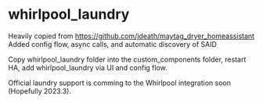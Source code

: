 # whirlpool_laundry

Heavily copied from https://github.com/jdeath/maytag_dryer_homeassistant
Added config flow, async calls, and automatic discovery of SAID

Copy whirlpool_laundry folder into the custom_components folder, restart HA, add whirlpool_laundry via UI and config flow.

Official laundry support is comming to the Whirlpool integration soon (Hopefully 2023.3).
